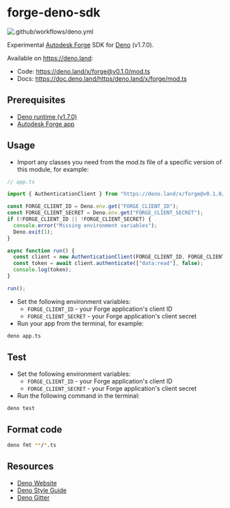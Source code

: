 # forge-deno-sdk

![.github/workflows/deno.yml](https://github.com/petrbroz/forge-deno-sdk/workflows/.github/workflows/deno.yml/badge.svg?branch=master)

Experimental [Autodesk Forge](https://forge.autodesk.com) SDK for [Deno](https://deno.land) (v1.7.0).

Available on https://deno.land:
- Code: https://deno.land/x/forge@v0.1.0/mod.ts
- Docs: https://doc.deno.land/https/deno.land/x/forge/mod.ts

## Prerequisites

- [Deno runtime (v1.7.0)](https://deno.land/manual/getting_started/installation)
- [Autodesk Forge app](https://forge.autodesk.com/en/docs/oauth/v2/tutorials/create-app)

## Usage

- Import any classes you need from the _mod.ts_ file of a specific version of this module, for example:

```typescript
// app.ts

import { AuthenticationClient } from "https://deno.land/x/forge@v0.1.0/mod.ts";

const FORGE_CLIENT_ID = Deno.env.get("FORGE_CLIENT_ID");
const FORGE_CLIENT_SECRET = Deno.env.get("FORGE_CLIENT_SECRET");
if (!FORGE_CLIENT_ID || !FORGE_CLIENT_SECRET) {
  console.error("Missing environment variables");
  Deno.exit(1);
}

async function run() {
  const client = new AuthenticationClient(FORGE_CLIENT_ID, FORGE_CLIENT_SECRET);
  const token = await client.authenticate(["data:read"], false);
  console.log(token);
}

run();
```

- Set the following environment variables:
    - `FORGE_CLIENT_ID` - your Forge application's client ID
    - `FORGE_CLIENT_SECRET` - your Forge application's client secret
- Run your app from the terminal, for example:

```bash
deno app.ts
```

## Test

- Set the following environment variables:
    - `FORGE_CLIENT_ID` - your Forge application's client ID
    - `FORGE_CLIENT_SECRET` - your Forge application's client secret
- Run the following command in the terminal:

```bash
deno test
```

## Format code

```bash
deno fmt **/*.ts
```

## Resources

- [Deno Website](https://deno.land)
- [Deno Style Guide](https://deno.land/std/style_guide.md)
- [Deno Gitter](https://gitter.im/denolife/Lobby)